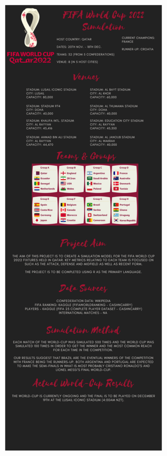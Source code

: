 <img src="https://raw.githubusercontent.com/Jeffreyjose29/FIFAWorldCupSimulation/main/Images/readMe.png" alt="ReadMe" style="zoom:150%;" />

